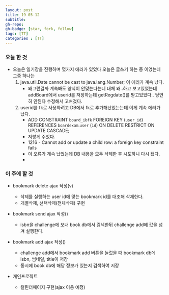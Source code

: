 ```yaml
---
layout: post
title: 19-05-12
subtitle: 
gh-repo: 
gh-badge: [star, fork, follow]
tags: [TT]
categories : [TT]
---
```



### 오늘 한 것 
- 오늘은 일기장을 진행하며 몇가지 에러가 있었다 오늘은 글쓰기 하는 중 이었는데 그중 하나는
    1. java.util.Date cannot be cast to java.lang.Number; 이 에러가 계속 났다.
        - 왜그런걸까 계속봐도 양식이 안맞는다는데 대체 왜..하고 보고있었는데 addBoard에서 userid를 저장하는데 getRegdate()를 받고있었다.. 당연히 안된다 수정해서 고쳐졌다.
    2. userid를 fk로 사용화려고 DB에서 fk로 추가해놨었는는데 이게 계속 에러가 났다.
        - ADD CONSTRAINT `board_ibfk` FOREIGN KEY (`user_id`) REFERENCES `boardexam`.`user` (`id`) ON DELETE RESTRICT ON UPDATE CASCADE;
        - 저렇게 주었다.
        - 1216 - Cannot add or update a child row: a foreign key constraint fails 
        - 이 오류가 계속 났었는데 DB 내용을 모두 삭제한 후 시도하니 다시 됐다. 
        - 
### 이 주에 할 것

- bookmark delete ajax 작성(v)
    - 삭제를 실행하는 user id에 맞는 bookmark id를 대조해 삭제한다.
    - 개별삭제, 선택삭제(전체삭제) 구현
- bookmark send ajax 작성()
    - isbn을 challenge에 보내 book db에서 검색한뒤 challenge add에 값을 넘겨 실행한다.
- bookmark add ajax 작성()
    - challenge add에서 bookmark add 버튼을 눌렀을 때 bookmark db에 isbn, 썸네일, title이 저장
    - 동시에 book db에 해당 정보가 있는지 검색하여 저장

- 개인프로젝트
    - 캘린더페이지 구현(ajax 이용 예정)